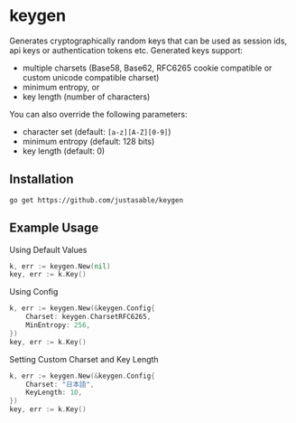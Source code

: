# keygen

Generates cryptographically random keys that can be used as session ids, api keys or authentication tokens etc. Generated keys support:

- multiple charsets (Base58, Base62, RFC6265 cookie compatible or custom unicode compatible charset)
- minimum entropy, or
- key length (number of characters)

You can also override the following parameters:

- character set (default: `[a-z][A-Z][0-9]`)
- minimum entropy (default: 128 bits)
- key length (default: 0)

## Installation

`go get https://github.com/justasable/keygen`

## Example Usage

Using Default Values

```go
k, err := keygen.New(nil)
key, err := k.Key()
```

Using Config

```go
k, err := keygen.New(&keygen.Config{
    Charset: keygen.CharsetRFC6265,
    MinEntropy: 256,
})
key, err := k.Key()
```

Setting Custom Charset and Key Length

```go
k, err := keygen.New(&keygen.Config{
    Charset: "日本語",
    KeyLength: 10,
})
key, err := k.Key()
```
